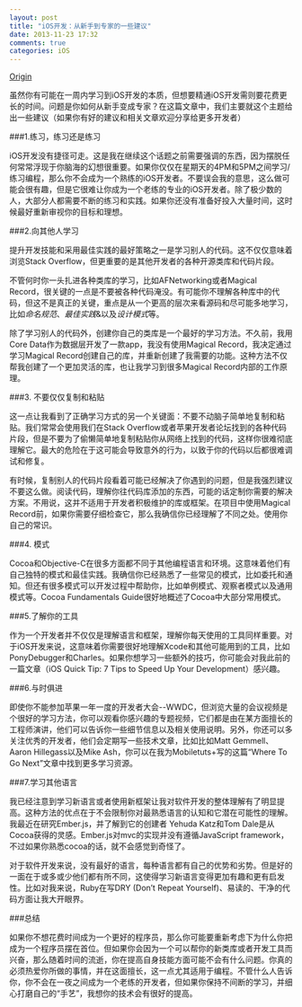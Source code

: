 ```yaml
---
layout: post
title: "iOS开发：从新手到专家的一些建议"
date: 2013-11-23 17:32
comments: true
categories: iOS
---
```


[Origin](http://www.cocoachina.com/applenews/devnews/2013/1118/7371.html)

虽然你有可能在一周内学习到iOS开发的本质，但想要精通iOS开发需则要花费更长的时间。问题是你如何从新手变成专家？在这篇文章中，我们主要就这个主题给出一些建议（如果你有好的建议和相关文章欢迎分享给更多开发者）

<!-- more -->
 
###1.练习，练习还是练习

iOS开发没有捷径可走。这是我在继续这个话题之前需要强调的东西，因为摆脱任何常常浮现于你脑海的幻想很重要。如果你仅仅在星期天的4PM和5PM之间学习/练习编程，那么你不会成为一个熟练的iOS开发者。不要误会我的意思，这么做可能会很有趣，但是它很难让你成为一个老练的专业的iOS开发者。除了极少数的人，大部分人都需要不断的练习和实践。如果你还没有准备好投入大量时间，这时候最好重新审视你的目标和理想。
 
###2.向其他人学习

提升开发技能和采用最佳实践的最好策略之一是学习别人的代码。这不仅仅意味着浏览Stack Overflow，但更重要的是其他开发者的各种开源类库和代码片段。
 
不管何时你一头扎进各种类库的学习，比如AFNetworking或者Magical Record，很关键的一点是不要被各种代码淹没。有可能你不理解各种库中的代码，但这不是真正的关键，重点是从一个更高的层次来看源码和尽可能多地学习，比如*命名规范*、*最佳实践*&以及*设计模式*等。
 
除了学习别人的代码外，创建你自己的类库是一个最好的学习方法。不久前，我用Core Data作为数据层开发了一款app，我没有使用Magical Record，我决定通过学习Magical Record创建自己的库，并重新创建了我需要的功能。这种方法不仅帮我创建了一个更加灵活的库，也让我学习到很多Magical Record内部的工作原理。
 
###3. 不要仅仅复制和粘贴

这一点让我看到了正确学习方式的另一个关键面：不要不动脑子简单地复制和粘贴。我们常常会使用我们在Stack Overflow或者苹果开发者论坛找到的各种代码片段，但是不要为了偷懒简单地复制粘贴你从网络上找到的代码，这样你很难彻底理解它。最大的危险在于这可能会导致意外的行为，以致于你的代码以后都很难调试和修复。
 
有时候，复制别人的代码片段看着可能已经解决了你遇到的问题，但是我强烈建议不要这么做。阅读代码，理解你往代码库添加的东西，可能的话定制你需要的解决方案。不用说，这并不适用于开发者积极维护的库或框架。在项目中使用Magical Record前，如果你需要仔细检查它，那么我确信你已经理解了不同之处。使用你自己的常识。
 
###4. 模式

Cocoa和Objective-C在很多方面都不同于其他编程语言和环境。这意味着他们有自己独特的模式和最佳实践。我确信你已经熟悉了一些常见的模式，比如委托和通知。但还有很多模式可以开发过程中帮助你，比如单例模式、观察者模式以及通用模式等。Cocoa Fundamentals Guide很好地概述了Cocoa中大部分常用模式。
 
###5.了解你的工具

作为一个开发者并不仅仅是理解语言和框架，理解你每天使用的工具同样重要。对于iOS开发来说，这意味着你需要很好地理解Xcode和其他可能用到的工具，比如PonyDebugger和Charles。如果你想学习一些额外的技巧，你可能会对我此前的一篇文章（iOS Quick Tip: 7 Tips to Speed Up Your Development）感兴趣。
 
###6.与时俱进

即使你不能参加苹果一年一度的开发者大会--WWDC，但浏览大量的会议视频是个很好的学习方法，你可以观看你感兴趣的专题视频，它们都是由在某方面擅长的工程师演讲，他们可以告诉你一些细节信息以及相关使用说明。另外，你还可以多关注优秀的开发者，他们会定期写一些技术文章，比如比如Matt Gemmell、 Aaron Hillegass以及Mike Ash，你可以在我为Mobiletuts+写的这篇“Where To Go Next”文章中找到更多学习资源。
 
###7.学习其他语言

我已经注意到学习新语言或者使用新框架让我对软件开发的整体理解有了明显提高。这种方法的优点在于不会限制你对最熟悉语言的认知和它潜在可能性的理解。我最近在研究Ember.js，并了解到它的创建者 Yehuda Katz和Tom Dale是从Cocoa获得的灵感。Ember.js对mvc的实现并没有遵循JavaScript framework，不过如果你熟悉cocoa的话，就不会感觉到奇怪了。
 
对于软件开发来说，没有最好的语言，每种语言都有自己的优势和劣势。但是好的一面在于或多或少他们都有所不同，这使得学习新语言变得更加有趣和更有启发性。比如对我来说，Ruby在写DRY (Don’t Repeat Yourself)、易读的、干净的代码方面让我大开眼界。
 
###总结

如果你不想花费时间成为一个更好的程序员，那么你可能要重新考虑下为什么你把成为一个程序员摆在首位。但如果你会因为一个可以帮你的新类库或者开发工具而兴奋，那么随着时间的流逝，你在提高自身技能方面可能不会有什么问题。你真的必须热爱你所做的事情，并在这面擅长，这一点尤其适用于编程。不管什么人告诉你，你不会在一夜之间成为一个老练的开发者，但如果你保持不间断的学习，并细心打磨自己的“手艺”，我想你的技术会有很好的提高。
